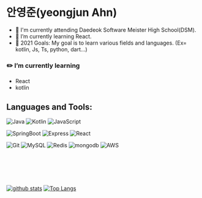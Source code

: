 
#  안영준(yeongjun Ahn)

- 🔭 I'm currently attending Daedeok Software Meister High School(DSM).
- 🌱 I’m currently learning React.
- 🥅 2021 Goals: My goal is to learn various fields and languages.
  (Ex= kotlin, Js, Ts, python, dart...)

### :pencil2: I’m currently learning

- React 
- kotlin

## Languages and Tools:
<!--**- Language**  -->

![Java](https://img.shields.io/badge/Java-%E2%98%85%E2%98%85%E2%98%85%E2%98%85%E2%98%86-red?style=flat-square&logo=Java&logoColor=white&labelColor=red) ![Kotlin](https://img.shields.io/badge/Kotlin-%E2%98%85%E2%98%85%E2%98%85%E2%98%86%E2%98%86-blue?style=flat-square&logo=Kotlin&logoColor=white&labelColor=blue) ![JavaScript](https://img.shields.io/badge/JavaScript-%E2%98%85%E2%98%85%E2%98%85%E2%98%86%E2%98%86-yellow?style=flat-square&logo=JavaScript&logoColor=white&labelColor=yellow)

<!--**- Framework**  -->

![SpringBoot](https://img.shields.io/badge/SpringBoot-%E2%98%85%E2%98%85%E2%98%85%E2%98%85%E2%98%86-limegreen?style=flat-square&logo=Spring&logoColor=white&labelColor=limegreen) ![Express](https://img.shields.io/badge/Express-%E2%98%85%E2%98%85%E2%98%85%E2%98%86%E2%98%86-darkslategray?style=flat-square&logo=Express&logoColor=white&labelColor=darkslategray) ![React](https://img.shields.io/badge/React-%E2%98%85%E2%98%86%E2%98%86%E2%98%86%E2%98%86-deepskyblue?style=flat-square&logo=React&logoColor=white&labelColor=deepskyblue)

<!--**- Sub**  -->

![Git](https://img.shields.io/badge/Git-%E2%98%85%E2%98%85%E2%98%85%E2%98%86%E2%98%86-black?style=flat-square&logo=Git&logoColor=white&labelColor=black) ![MySQL](https://img.shields.io/badge/MySQL-%E2%98%85%E2%98%85%E2%98%85%E2%98%85%E2%98%86-blue?style=flat-square&logo=MySQL&logoColor=white&labelColor=blue) ![Redis](https://img.shields.io/badge/Redis-%E2%98%85%E2%98%85%E2%98%85%E2%98%86%E2%98%86-purple?style=flat-square&logo=Redis&logoColor=white&labelColor=purple) ![mongodb](https://img.shields.io/badge/mongodb-%E2%98%85%E2%98%85%E2%98%85%E2%98%86%E2%98%86-green?style=flat-square&logo=mongodb&logoColor=white&labelColor=green) ![AWS](https://img.shields.io/badge/AWS-%E2%98%85%E2%98%85%E2%98%85%E2%98%86%E2%98%86-darkorange?style=flat-square&logo=Amazon&logoColor=white&labelColor=darkorange)

<br />
<br />
<br />
<br />

[![github stats](https://github-readme-stats.vercel.app/api?username=Ahnyeongjun)](https://github.com/anuraghazra/github-readme-stats)
[![Top Langs](https://github-readme-stats.vercel.app/api/top-langs/?username=Ahnyeongjun&layout=compact&card_width=auto)](https://github.com/anuraghazra/github-readme-stats)

<!--
<details>
  <summary><b>Wakatime Week Stats</b></summary>
  [![wakatime stats](https://github-readme-stats.vercel.app/api/wakatime?username=MinJunSeo&layout=compact&width=100)](https://github.com/anuraghazra/github-readme-stats)
</details>
-->

